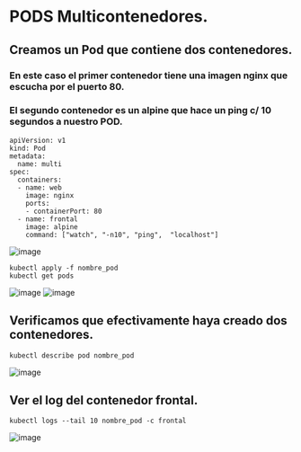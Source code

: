 # PODS Multicontenedores.
## Creamos un Pod que contiene dos contenedores.
### En este caso el primer contenedor tiene una imagen nginx que escucha por el puerto 80.
### El segundo contenedor es un alpine que hace un ping c/ 10 segundos a nuestro POD.
```
apiVersion: v1
kind: Pod
metadata:
  name: multi
spec:
  containers:
  - name: web
    image: nginx
    ports:
    - containerPort: 80  
  - name: frontal
    image: alpine
    command: ["watch", "-n10", "ping",  "localhost"]
```
![image](https://github.com/user-attachments/assets/df01abeb-9975-43c6-bec8-7addca2377e6)

```
kubectl apply -f nombre_pod
kubectl get pods
```
![image](https://github.com/user-attachments/assets/2b32cf93-9df0-49a7-b3ff-6d98081cb847)
![image](https://github.com/user-attachments/assets/2f08069c-316f-49c4-8206-ca7c527efe0f)

## Verificamos que efectivamente haya creado dos contenedores.
```
kubectl describe pod nombre_pod
```
![image](https://github.com/user-attachments/assets/f9725ce3-7450-4f05-ae26-ff38866ebcca)

## Ver el log del contenedor frontal.
```
kubectl logs --tail 10 nombre_pod -c frontal
```
![image](https://github.com/user-attachments/assets/53308ffd-c9ec-4f88-b1ee-558b9ee88df9)
